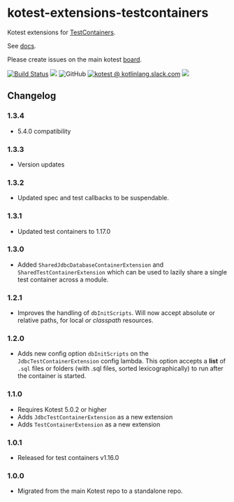 # kotest-extensions-testcontainers

Kotest extensions for [TestContainers](https://www.testcontainers.org/).

See [docs](https://kotest.io/docs/extensions/test_containers.html).

Please create issues on the main kotest [board](https://github.com/kotest/kotest/issues).

[![Build Status](https://github.com/kotest/kotest-extensions-testcontainers/workflows/master/badge.svg)](https://github.com/kotest/kotest-extensions-testcontainers/actions)
[<img src="https://img.shields.io/maven-central/v/io.kotest.extensions/kotest-extensions-testcontainers.svg?label=latest%20release"/>](http://search.maven.org/#search|ga|1|kotest-extensions-testcontainers)
![GitHub](https://img.shields.io/github/license/kotest/kotest-extensions-testcontainers)
[![kotest @ kotlinlang.slack.com](https://img.shields.io/static/v1?label=kotlinlang&message=kotest&color=blue&logo=slack)](https://kotlinlang.slack.com/archives/CT0G9SD7Z)
[<img src="https://img.shields.io/nexus/s/https/oss.sonatype.org/io.kotest.extensions/kotest-extensions-testcontainers.svg?label=latest%20snapshot"/>](https://oss.sonatype.org/content/repositories/snapshots/io/kotest/extensions/kotest-extensions-testcontainers/)

## Changelog

### 1.3.4

* 5.4.0 compatibility

### 1.3.3

* Version updates

### 1.3.2

* Updated spec and test callbacks to be suspendable.

### 1.3.1

* Updated test containers to 1.17.0

### 1.3.0

* Added `SharedJdbcDatabaseContainerExtension` and `SharedTestContainerExtension` which can be used to lazily share a single test container across a module.

### 1.2.1

* Improves the handling of `dbInitScripts`. Will now accept absolute or relative paths, for local _or classpath_ resources.

### 1.2.0

* Adds new config option  `dbInitScripts` on the `JdbcTestContainerExtension` config lambda. This option accepts a **list**
of `.sql` files or folders (with .sql files, sorted lexicographically) to run after the container is started.
### 1.1.0

* Requires Kotest 5.0.2 or higher
* Adds `JdbcTestContainerExtension` as a new extension
* Adds `TestContainerExtension` as a new extension

### 1.0.1

* Released for test containers v1.16.0

### 1.0.0

* Migrated from the main Kotest repo to a standalone repo.
